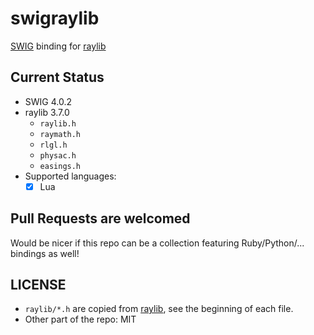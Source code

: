 # swigraylib #

[SWIG](http://www.swig.org/) binding for [raylib](https://www.raylib.com/index.html)

## Current Status ##

- SWIG 4.0.2
- raylib 3.7.0
    - `raylib.h`
    - `raymath.h`
    - `rlgl.h`
    - `physac.h`
    - `easings.h`
- Supported languages:
    - [x] Lua

## Pull Requests are welcomed ##

Would be nicer if this repo can be a collection featuring Ruby/Python/... bindings as well!

## LICENSE ##

- `raylib/*.h` are copied from [raylib](https://www.raylib.com/index.html), see the beginning of each file.
- Other part of the repo: MIT